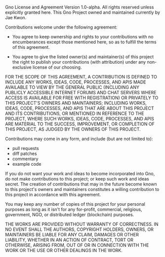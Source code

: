 Gno License and Agreement Version 1.0-alpha.
All rights reserved unless explicitly granted here.
This Gno Project owned and maintained currently by Jae Kwon.

Contributions welcome under the following agreement:

 * You agree to keep ownership and rights to your contributions with no
   encumberances except those mentioned here, so as to fulfill the terms of
this agreement.

 * You agree to give the listed owner(s) and maintainer(s) of this project the
   right to publish your contributions (with attribution) under any
non-exclusive license of our choosing.

FOR THE SCOPE OF THIS AGREEMENT, A CONTRIBUTION IS DEFINED TO INCLUDE ANY
WORKS, IDEAS, CODE, PROCESSES, AND APIS MADE AVAILABLE TO VIEW BY THE GENERAL
PUBLIC (INCLUDING ANY PUBLICLY ACCESSIBLE INTERNET FORUMS AND CHAT SERVERS
WHERE ACCESS IS AVAILABLE FOR FREE WITH REGISTRATION) OR PRIVATELY TO THIS
PROJECT'S OWNERS AND MAINTAINERS; INCLUDING WORKS, IDEAS, CODE, PROCESSES, AND
APIS THAT ARE ABOUT THIS PROJECT AND ITS CONTRIBUTIONS, OR MENTIONED IN
REFERENCE TO THE PROJECT, WHERE SUCH WORKS, IDEAS, CODE, PROCESSES, AND APIS
ARE MATERIAL TO THE SUCCESS, IMPROVEMENT, OR COMPLETION OF THIS PROJECT, AS
JUDGED BY THE OWNERS OF THIS PROJECT.

Contributions may come in any form, and include (but are not limited to):

 * pull requests
 * diff patches
 * commentary
 * example code

If you do not want your work and ideas to become incorporated into Gno, do not
make contributions to this project; or keep such work and ideas secret. The
creation of contributions that may in the future become known to this project's
owners and maintainers constitutes a willing contribution to this project in
accordance with this agreement.

You may keep any number of copies of this project for your personal purposes as
long as it isn't for any for-profit, commercial, religious, government, NGO, or
distributed ledger (blockchain) purposes.

THE WORKS ARE PROVIDED WITHOUT WARRANTY OF CORRECTNESS. IN NO EVENT SHALL THE
AUTHORS, COPYRIGHT HOLDERS, OWNERS, OR MAINTAINERS BE LIABLE FOR ANY CLAIM,
DAMAGES OR OTHER LIABILITY, WHETHER IN AN ACTION OF CONTRACT, TORT OR
OTHERWISE, ARISING FROM, OUT OF OR IN CONNECTION WITH THE WORK OR THE USE OR
OTHER DEALINGS IN THE WORK.
